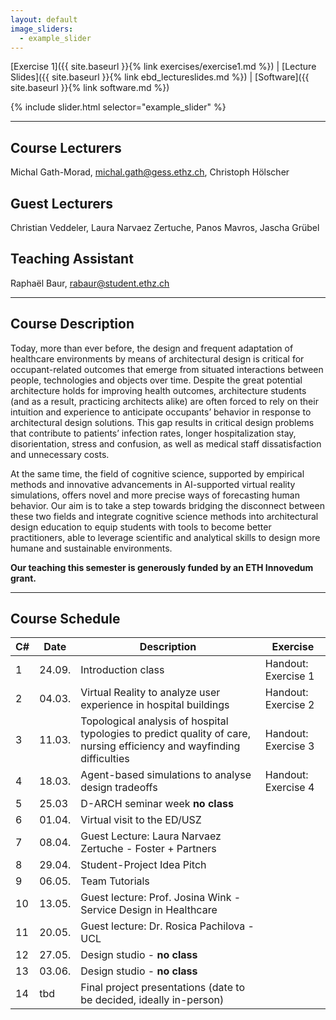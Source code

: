 ```yaml
---
layout: default
image_sliders:
  - example_slider
---
```


[Exercise 1]({{ site.baseurl }}{% link exercises/exercise1.md %}) | [Lecture Slides]({{ site.baseurl }}{% link ebd_lectureslides.md %}) | [Software]({{ site.baseurl }}{% link software.md %})


{% include slider.html selector="example_slider" %}

* * *

## Course Lecturers
Michal Gath-Morad, michal.gath@gess.ethz.ch, 
Christoph Hölscher 
## Guest Lecturers
Christian Veddeler,
Laura Narvaez Zertuche,
Panos Mavros,
Jascha Grübel
## Teaching Assistant 
Raphaël Baur, rabaur@student.ethz.ch

* * *

## Course Description 

Today, more than ever before, the design and frequent adaptation of healthcare environments by means of architectural design is critical for occupant-related outcomes that emerge from situated interactions between people, technologies and objects over time. Despite the great potential architecture holds for improving health outcomes, architecture students (and as a result, practicing architects alike) are often forced to rely on their intuition and experience to anticipate occupants’ behavior in response to architectural design solutions. This gap results in critical design problems that contribute to patients’ infection rates, longer hospitalization stay, disorientation, stress and confusion, as well as medical staff dissatisfaction and unnecessary costs.

At the same time, the field of cognitive science, supported by empirical methods and innovative advancements in AI-supported virtual reality simulations, offers novel and more precise ways of forecasting human behavior. Our aim is to take a step towards bridging the disconnect between these two fields and integrate cognitive science methods into architectural design education to equip students with tools to become better practitioners, able to leverage scientific and analytical skills to design more humane and sustainable environments.

**Our teaching this semester is generously funded by an ETH Innovedum grant.**

* * *

## Course Schedule

| C# | Date   | Description                                                                                                            | Exercise            |
| -- | ------ | ---------------------------------------------------------------------------------------------------------------------  | ------------------- |
| 1  | 24.09. | Introduction class                                                                                                     | Handout: Exercise 1 |
| 2  | 04.03. | Virtual Reality to analyze user experience in hospital buildings	                                                     | Handout: Exercise 2 |
| 3  | 11.03. | Topological analysis of hospital typologies to predict quality of care, nursing efficiency and wayfinding difficulties | Handout: Exercise 3 |
| 4  | 18.03. | Agent-based simulations to analyse design tradeoffs              	                                                     | Handout: Exercise 4 |
| 5  | 25.03  | D-ARCH seminar week **no class**                                                                                       |                     |
| 6  | 01.04. | Virtual visit to the ED/USZ                                                                                            |                     |
| 7  | 08.04. | Guest Lecture: Laura Narvaez Zertuche - Foster + Partners                                                              |                     |
| 8  | 29.04. | Student-Project Idea Pitch                                                                                             |                     |
| 9  | 06.05. | Team Tutorials                                                                                                         |                     |
| 10 | 13.05. | Guest lecture: Prof. Josina Wink - Service Design in Healthcare                                                        |                     |
| 11 | 20.05. | Guest lecture: Dr. Rosica Pachilova - UCL                                                                              |                     |
| 12 | 27.05. | Design studio - **no class**                                                                                           |                     |
| 13 | 03.06. | Design studio - **no class**                                                                                           |                     |
| 14 | tbd    | Final project presentations (date to be decided, ideally in-person)                                                    |                     |
